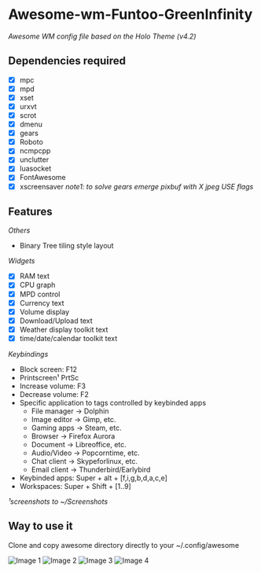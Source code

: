 # Awesome-wm-Funtoo-GreenInfinity
_Awesome WM config file based on the Holo Theme (v4.2)_

## Dependencies required 
- [x] mpc
- [x] mpd
- [x] xset         
- [x] urxvt        
- [x] scrot        
- [x] dmenu        
- [x] gears        
- [x] Roboto       
- [x] ncmpcpp
- [x] unclutter    
- [x] luasocket
- [x] FontAwesome  
- [x] xscreensaver 
_note1: to solve gears emerge pixbuf with X jpeg USE flags_

## Features
_Others_
- Binary Tree tiling style layout 

_Widgets_ 
- [x] RAM text                      
- [x] CPU graph                     
- [x] MPD control
- [x] Currency text
- [x] Volume display                
- [x] Download/Upload text          
- [x] Weather display toolkit text  
- [x] time/date/calendar toolkit text        

_Keybindings_ 
- Block screen: F12
- Printscreen¹ PrtSc 
- Increase volume: F3 
- Decrease volume: F2 
- Specific application to tags controlled by keybinded apps
  - File manager -> Dolphin
  - Image editor -> Gimp, etc.
  - Gaming apps -> Steam, etc.
  - Browser -> Firefox Aurora
  - Document -> Libreoffice, etc.
  - Audio/Video -> Popcorntime, etc.
  - Chat client -> Skypeforlinux, etc.
  - Email client -> Thunderbird/Earlybird
- Keybinded apps: Super + alt + [f,i,g,b,d,a,c,e]
- Workspaces: Super + Shift + [1..9]

_¹screenshots to ~/Screenshots_  

## Way to use it
Clone and copy awesome directory directly to your ~/.config/awesome  

![Image 1](https://raw.githubusercontent.com/lambd0x/Awesome-wm-Funtoo-GreenInfinity/master/screenshots_taken/img1.png)
![Image 2](https://raw.githubusercontent.com/lambd0x/Awesome-wm-Funtoo-GreenInfinity/master/screenshots_taken/img2.png)
![Image 3](https://raw.githubusercontent.com/lambd0x/Awesome-wm-Funtoo-GreenInfinity/master/screenshots_taken/img3.png)
![Image 4](https://raw.githubusercontent.com/lambd0x/Awesome-wm-Funtoo-GreenInfinity/master/screenshots_taken/img4.png)







